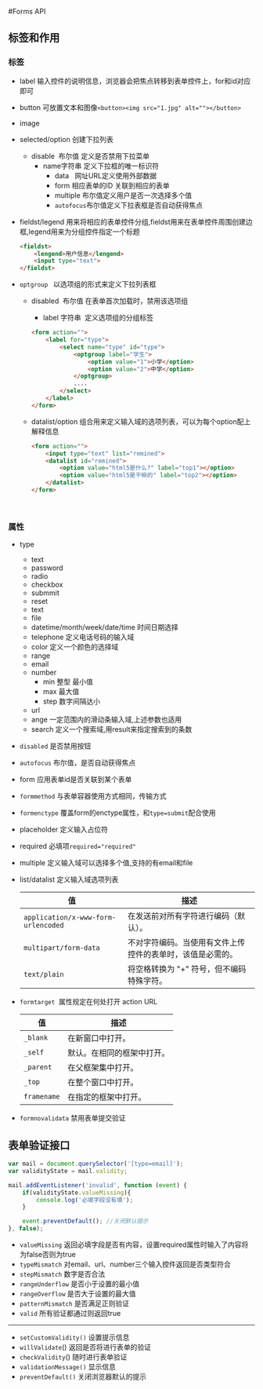 #Forms API

## 标签和作用

### 标签

- label 输入控件的说明信息，浏览器会把焦点转移到表单控件上，for和id对应即可

- button 可放置文本和图像`<button><img src="1.jpg" alt=""></button>`

- image

- selected/option 创建下拉列表

  - disable 	布尔值	定义是否禁用下拉菜单
    - name字符串	定义下拉框的唯一标识符
      - data   网址URL定义使用外部数据
      - form 相应表单的ID 关联到相应的表单
      - multiple 布尔值定义用户是否一次选择多个值
      - `autofocus`布尔值定义下拉表框是否自动获得焦点


- fieldst/legend 用来将相应的表单控件分组,fieldst用来在表单控件周围创建边框,legend用来为分组控件指定一个标题

  ```html
  <fieldst>
      <lengend>用户信息</lengend>
      <input type="text">
  </fieldst>
  ```

- `optgroup ` 以选项组的形式来定义下拉列表框

  - disabled 	布尔值	在表单首次加载时，禁用该选项组

    - label 字符串 	定义选项组的分组标签

    ```html
    <form action="">
        <label for="type">
            <select name="type" id="type">
                <optgroup label="学生">
                    <option value="1">小学</option>
                    <option value="2">中学</option>
                </optgroup>
                ....
            </select>
        </label>
    </form>
    ```

  - datalist/option 组合用来定义输入域的选项列表，可以为每个option配上解释信息

    ```html
    <form action="">
        <input type="text" list="remined">
        <datalist id="remined">
            <option value="html5是什么?" label="top1"></option>
            <option value="html5是干嘛的" label="top2"></option>
        </datalist>
    </form>
    ```

    ​


### 属性

- type

  - text
  - password
  - radio
  - checkbox
  - submmit
  - reset
  - text
  - file
  - datetime/month/week/date/time 时间日期选择
  - telephone 定义电话号码的输入域
  - color 定义一个颜色的选择域
  - range
  - email
  - number
    - min 整型 最小值
    - max 最大值
    - step 数字间隔达小
  - url 
  - ange  一定范围内的滑动条输入域,上述参数也适用
  - search 定义一个搜索域,用result来指定搜索到的条数

- `disabled` 是否禁用按钮

- `autofocus` 布尔值，是否自动获得焦点

- form 应用表单id是否关联到某个表单

- `formmethod` 与表单容器使用方式相同，传输方式

- `formenctype` 覆盖form的enctype属性，和`type=submit`配合使用

- placeholder 定义输入占位符

- required 必填项`required="required"`

- multiple 定义输入域可以选择多个值,支持的有email和file 

- list/datalist 定义输入域选项列表

  | 值                                   | 描述                            |
  | ----------------------------------- | ----------------------------- |
  | `application/x-www-form-urlencoded` | 在发送前对所有字符进行编码（默认）。            |
  | `multipart/form-data`               | 不对字符编码。当使用有文件上传控件的表单时，该值是必需的。 |
  | `text/plain`                        | 将空格转换为 "+" 符号，但不编码特殊字符。       |

* `formtarget`  属性规定在何处打开 action URL

  | 值           | 描述            |
  | ----------- | ------------- |
  | `_blank`    | 在新窗口中打开。      |
  | `_self`     | 默认。在相同的框架中打开。 |
  | `_parent`   | 在父框架集中打开。     |
  | `_top`      | 在整个窗口中打开。     |
  | `framename` | 在指定的框架中打开。    |


* `formnovalidata` 禁用表单提交验证

## 表单验证接口

```javascript
var mail = document.querySelector('[type=email]');
var validityState = mail.validity;

mail.addEventListener('invalid', function (event) {
    if(validityState.valueMissing){
        console.log('必填字段没有填');
    }

    event.preventDefault(); //关闭默认提示
}, false);
```

* `valueMissing` 返回必填字段是否有内容，设置required属性时输入了内容将为false否则为true
* `typeMismatch` 对email、url、number三个输入控件返回是否类型符合
* `stepMismatch` 数字是否合法
* `rangeUnderflow` 是否小于设置的最小值
* `rangeOverflow` 是否大于设置的最大值
* `patternMismatch` 是否满足正则验证
* `valid` 所有验证都通过则返回true

***

* `setCustomValidity()` 设置提示信息
* `willValidate`() 返回是否将进行表单的验证
* `checkValidity`() 随时进行表单验证
* `validationMessage()` 显示信息
* `preventDefault()` 关闭浏览器默认的提示